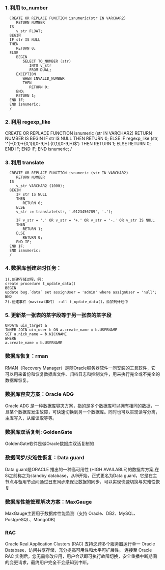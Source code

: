### 1. 利用 to_number
      CREATE OR REPLACE FUNCTION isnumeric(str IN VARCHAR2)
         RETURN NUMBER
      IS
         v_str FLOAT;
      BEGIN
      IF str IS NULL
      THEN
         RETURN 0;
      ELSE
         BEGIN
            SELECT TO_NUMBER (str)
               INTO v_str
               FROM DUAL;
         EXCEPTION
            WHEN INVALID_NUMBER
            THEN
               RETURN 0;
         END;
         RETURN 1;
      END IF;
      END isnumeric;
      /

### 2. 利用 regexp_like
CREATE OR REPLACE FUNCTION isnumeric (str IN VARCHAR2)
    RETURN NUMBER
IS
BEGIN
    IF str IS NULL
    THEN
       RETURN 0;
    ELSE
       IF regexp_like (str, '^(-{0,1}+{0,1})[0-9]+(.{0,1}[0-9]+)$')
       THEN
          RETURN 1;
       ELSE
          RETURN 0;
       END IF;
    END IF;
END isnumeric;
/

### 3. 利用 translate
      CREATE OR REPLACE FUNCTION isnumeric (str IN VARCHAR2)
         RETURN NUMBER
      IS
         v_str VARCHAR2 (1000);
      BEGIN
         IF str IS NULL
         THEN
            RETURN 0;
         ELSE
         v_str := translate(str, '.0123456789', '.');

         IF v_str = '.' OR v_str = '+.' OR v_str = '-.' OR v_str IS NULL
         THEN
            RETURN 1;
         ELSE
            RETURN 0;
         END IF;
      END IF;
      END isnumeric;
      /

### 4. 数据库创建定时任务：
	1).创建存储过程，例：
	create procedure t_update_data()
	BEGIN
	update bug.`data` set assignUser = 'admin' where assignUser = 'null';
	END
	2).创建事件（navicat事件） call t_update_data()，添加到计划中
   
### 5. 更新某一张表的某字段等于另一张表的某字段
	UPDATE uin_target a
	INNER JOIN uin_user b ON a.create_name = b.USERNAME
	SET a.nick_name = b.NICKNAME
	WHERE
	a.create_name = b.USERNAME

### 数据库恢复：rman
RMAN（Recovery Manager）是随Oracle服务器软件一同安装的工具软件，它可以用来备份和恢复数据库文件、归档日志和控制文件，用来执行完全或不完全的数据库恢复。

### 数据库容灾方案：Oracle ADG
Oracle ADG 是一种数据库容灾方案，指的是多个数据库可以拥有相同的数据，一旦某个数据库发生故障，可快速切换到另一个数据库。同时也可以实现读写分离，主库写入，从库读取等等。

### 数据库双活复制: GoldenGate
GoldenGate软件是做Oracle数据库双活复制的   

### 数据同步/灾难性恢复：Data guard
Data guard是ORACLE 推出的一种高可用性 (HIGH AVAILABLE)的数据库方案,在8i之前称之为standby database，从9i开始，正式更名为Data guard，它是在主节点与备用节点间通过日志同步来保证数据的同步，可以实现快速切换与灾难性恢复

### 数据库性能管理解决方案：MaxGauge
MaxGauge主要用于数据库性能监测（支持 Oracle、DB2、MySQL、PostgreSQL、MongoDB）

### RAC
Oracle Real Application Clusters (RAC) 支持您跨多个服务器运行单一 Oracle Database，访问共享存储，充分提高可用性和水平可扩展性。 连接至 Oracle RAC 实例后，您无需修改应用，用户会话即可执行故障切换，安全重播中断期间的变更请求，最终用户完全不会感知到中断。

